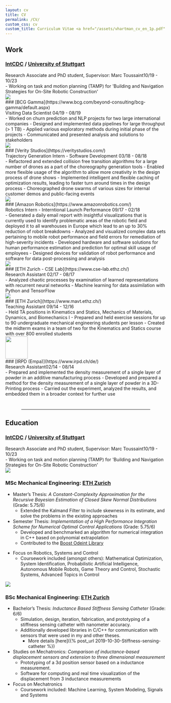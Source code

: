 ```yaml
---
layout: cv
title: CV
permalink: /CV/
custom_css: cv
custom_title: Curriculum Vitae <a href="/assets/vhartman_cv_en_1p.pdf" style='font-size:18px; color:9a9a9a;'>[PDF]</a>
---
```


## Work
<!--<div style="position: relative;"><img src="{{ site.url }}/assets/bcg-gamma-logo.png" class="side-image"></div>-->
### [IntCDC](https://icd.uni-stuttgart.de/) / [University of Stuttgart](https://www.ipvs.uni-stuttgart.de/abteilungen/mlr/)
<div class='subtitle'>Research Associate and PhD student, Supervisor: Marc Toussaint<span class="position-duration">10/19 - 10/23</span></div>
- Working on task and motion planning (TAMP) for 'Building and Navigation Strategies for On-Site Robotic Construction' 

<div style="position: relative;"><img src="{{ site.url }}/assets/bcg-gamma-logo.png" class="side-image"></div>
### [BCG Gamma](https://www.bcg.com/beyond-consulting/bcg-gamma/default.aspx)
<div class='subtitle'>Visiting Data Scientist <span class="position-duration">04/19 - 08/19</span></div>
- Worked on churn prediction and NLP projects for two large international companies
- Designed and implemented data pipelines for large throughput (> 1 TB)
- Applied various exploratory methods during initial phase of the projects
- Communicated and presented analysis and solutions to stakeholders

<div style="position: relative;"><img src="{{ site.url }}/assets/verity-logo.jpg" class="side-image"></div>
### [Verity Studios](https://veritystudios.com/)
<div class='subtitle'>Trajectory Generation Intern - Software Development <span class="position-duration">03/18 - 08/18</span></div>
- Refactored and extended collision free transition algorithms for a large number of drones as a part of the choreography generation tools
- Enabled more flexible usage of the algorithm to allow more creativity in the design process of drone shows
- Implemented intelligent and flexible caching of optimization results, leading to faster turn around times in the design process
- Choreographed drone swarms of various sizes for internal customer demos and public-facing events

<div style="position: relative;"><img src="{{ site.url }}/assets/amazon-robotics-logo.jpg" class="side-image"></div>
### [Amazon Robotics](https://www.amazonrobotics.com/)
<div class='subtitle'>Robotics Intern - Interntional Launch Performance <span class="position-duration">09/17 - 02/18</span></div>
- Generated a daily email report with insightful visualizations that is currently used to identify problematic areas of the robotic field and
deployed it to all warehouses in Europe which lead to an up to 30% reduction of robot breakdowns
- Analyzed and visualized complex data sets pertaining to mobile robot performance and field errors for remediation of high-severity incidents
- Developed hardware and software solutions for human performance estimation and prediction for optimal skill usage of employees
- Designed devices for validation of robot performance and software for data post-processing and analysis

<div style="position: relative;"><img src="{{ site.url }}/assets/eth-logo.jpg" class="side-image"></div>
### [ETH Zurich - CSE Lab](https://www.cse-lab.ethz.ch/)
<div class='subtitle'>Research Assistant <span class="position-duration">02/17 - 08/17</span></div>
- Analyzed chaotic processes by examination of learned representations with recurrent neural networks
- Machine learning for data assimilation with Python and TensorFlow

<div style="position: relative;"><img src="{{ site.url }}/assets/eth-logo.jpg" class="side-image"></div>
### [ETH Zurich](https://www.mavt.ethz.ch/)
<div class='subtitle'>Teaching Assistant <span class="position-duration">09/14 - 12/16</span></div>
- Held TA positions in Kinematics and Statics, Mechanics of Materials, Dynamics, and Biomechanics I
- Prepared and held exercise sessions for up to 90 undergraduate mechanical engineering students per lesson
- Created the midterm exams in a team of two for the Kinematics and Statics course with over 800 enrolled students

<div style="position: relative;"><img src="{{ site.url }}/assets/irpd-logo.png" class="side-image" style="width: 70px; left: -100px;"></div>
### [IRPD (Empa)](https://www.irpd.ch/de/)
<div class='subtitle'>Research Assistant<span class="position-duration">02/14 - 08/14</span></div>
- Prepared and implemented the density measurement of a single layer of powder in an additive manufacturing process
- Developed and prepared a method for the density measurement of a single layer of powder in a 3D-Printing process 
- Carried out the experiment, analyzed the results, and embedded them in a broader context for further use

<hr style="width:80%;margin-left: auto; margin-right: auto; margin-top: 40px;margin-bottom: 20px;">

## Education
### [IntCDC](https://icd.uni-stuttgart.de/) / [University of Stuttgart](https://www.ipvs.uni-stuttgart.de/abteilungen/mlr/)
<div class='subtitle'>Research Associate and PhD student, Supervisor: Marc Toussaint<span class="position-duration">10/19 - 10/23</span></div>
- Working on task and motion planning (TAMP) for 'Building and Navigation Strategies for On-Site Robotic Construction' 

<div style="position: relative;"><img src="{{ site.url }}/assets/eth-logo.jpg" class="side-image"></div>

### MSc Mechanical Engineering: [ETH Zurich](https://www.mavt.ethz.ch/)
- Master’s Thesis: *A Constant-Complexity Approximation for the Recursive Bayesian Estimation of Closed Skew Normal Distributions* (Grade: 5.75/6)
  - Extended the Kalmand Filter to include skewness in its estimate, and solve the problems in the existing approaches
- Semester Thesis: *Implementation of a High Performance Integration Scheme for Numerical Optimal Control Applications* (Grade: 5.75/6)
  - Developed and benchmarked an algorithm for numerical integration in C++ based on polynomial extrapolation
  - Contributed to the [Boost Odeint Library](https://www.boost.org/doc/libs/1_66_0/libs/numeric/odeint/doc/html/index.html)
<!---  - More details [here]({% post_url 2019-11-01-Adams-Bashforth-Boost-Odeint %})--->
- Focus on Robotics, Systems and Control
  - Coursework included (amongst others): Mathematical Optimization, System Identification, Probabilistic Artificial Intelligence, Autonomous Mobile Robots, Game Theory and Control, Stochastic Systems, Advanced Topics in Control


<div style="position: relative;"><img src="{{ site.url }}/assets/eth-logo.jpg" class="side-image"></div>

### BSc Mechanical Engineering: [ETH Zurich](https://www.mavt.ethz.ch/)
- Bachelor’s Thesis: *Inductance Based Stiffness Sensing Catheter* (Grade: 6/6)
  - Simulation, design, iteration, fabrication, and prototyping of a stiffness sensing catheter with nanometer accuracy.
  - Additionally developed libraries in C/C++ for communication with sensors that were used in my and other theses.
    - More details [here]({% post_url 2019-10-30-Stiffness-sensing-catheter %})
- Studies on Mechatronics: *Comparison of inductance-based displacement sensors and extension to three dimensional measurement*
  - Prototyping of a 3d position sensor based on a inductance measurement.
  - Software for computing and real time visualization of the displacement from 3 inductance measurements
- Focus on Mechatronics
  - Coursework included: Machine Learning, System Modeling, Signals and Systems
